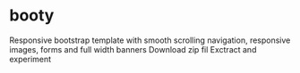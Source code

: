 # booty
Responsive bootstrap template with smooth scrolling navigation, responsive images, forms and full width banners
Download zip fil
Exctract and experiment
